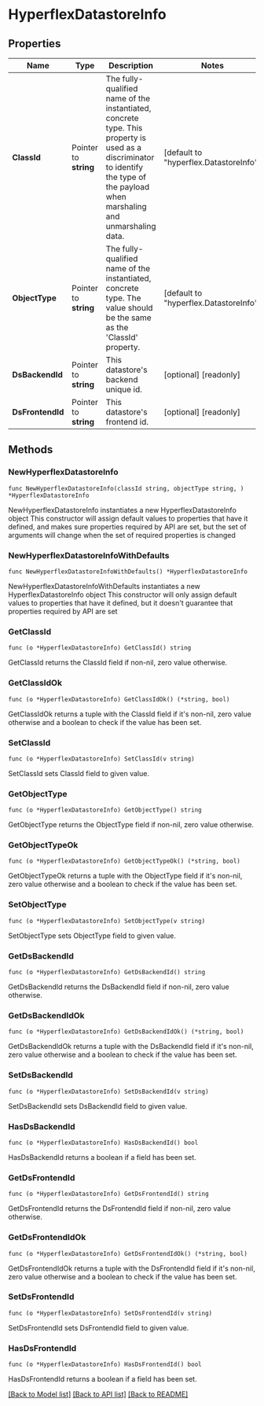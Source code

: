 # HyperflexDatastoreInfo

## Properties

Name | Type | Description | Notes
------------ | ------------- | ------------- | -------------
**ClassId** | Pointer to **string** | The fully-qualified name of the instantiated, concrete type. This property is used as a discriminator to identify the type of the payload when marshaling and unmarshaling data. | [default to "hyperflex.DatastoreInfo"]
**ObjectType** | Pointer to **string** | The fully-qualified name of the instantiated, concrete type. The value should be the same as the &#39;ClassId&#39; property. | [default to "hyperflex.DatastoreInfo"]
**DsBackendId** | Pointer to **string** | This datastore&#39;s backend unique id. | [optional] [readonly] 
**DsFrontendId** | Pointer to **string** | This datastore&#39;s frontend id. | [optional] [readonly] 

## Methods

### NewHyperflexDatastoreInfo

`func NewHyperflexDatastoreInfo(classId string, objectType string, ) *HyperflexDatastoreInfo`

NewHyperflexDatastoreInfo instantiates a new HyperflexDatastoreInfo object
This constructor will assign default values to properties that have it defined,
and makes sure properties required by API are set, but the set of arguments
will change when the set of required properties is changed

### NewHyperflexDatastoreInfoWithDefaults

`func NewHyperflexDatastoreInfoWithDefaults() *HyperflexDatastoreInfo`

NewHyperflexDatastoreInfoWithDefaults instantiates a new HyperflexDatastoreInfo object
This constructor will only assign default values to properties that have it defined,
but it doesn't guarantee that properties required by API are set

### GetClassId

`func (o *HyperflexDatastoreInfo) GetClassId() string`

GetClassId returns the ClassId field if non-nil, zero value otherwise.

### GetClassIdOk

`func (o *HyperflexDatastoreInfo) GetClassIdOk() (*string, bool)`

GetClassIdOk returns a tuple with the ClassId field if it's non-nil, zero value otherwise
and a boolean to check if the value has been set.

### SetClassId

`func (o *HyperflexDatastoreInfo) SetClassId(v string)`

SetClassId sets ClassId field to given value.


### GetObjectType

`func (o *HyperflexDatastoreInfo) GetObjectType() string`

GetObjectType returns the ObjectType field if non-nil, zero value otherwise.

### GetObjectTypeOk

`func (o *HyperflexDatastoreInfo) GetObjectTypeOk() (*string, bool)`

GetObjectTypeOk returns a tuple with the ObjectType field if it's non-nil, zero value otherwise
and a boolean to check if the value has been set.

### SetObjectType

`func (o *HyperflexDatastoreInfo) SetObjectType(v string)`

SetObjectType sets ObjectType field to given value.


### GetDsBackendId

`func (o *HyperflexDatastoreInfo) GetDsBackendId() string`

GetDsBackendId returns the DsBackendId field if non-nil, zero value otherwise.

### GetDsBackendIdOk

`func (o *HyperflexDatastoreInfo) GetDsBackendIdOk() (*string, bool)`

GetDsBackendIdOk returns a tuple with the DsBackendId field if it's non-nil, zero value otherwise
and a boolean to check if the value has been set.

### SetDsBackendId

`func (o *HyperflexDatastoreInfo) SetDsBackendId(v string)`

SetDsBackendId sets DsBackendId field to given value.

### HasDsBackendId

`func (o *HyperflexDatastoreInfo) HasDsBackendId() bool`

HasDsBackendId returns a boolean if a field has been set.

### GetDsFrontendId

`func (o *HyperflexDatastoreInfo) GetDsFrontendId() string`

GetDsFrontendId returns the DsFrontendId field if non-nil, zero value otherwise.

### GetDsFrontendIdOk

`func (o *HyperflexDatastoreInfo) GetDsFrontendIdOk() (*string, bool)`

GetDsFrontendIdOk returns a tuple with the DsFrontendId field if it's non-nil, zero value otherwise
and a boolean to check if the value has been set.

### SetDsFrontendId

`func (o *HyperflexDatastoreInfo) SetDsFrontendId(v string)`

SetDsFrontendId sets DsFrontendId field to given value.

### HasDsFrontendId

`func (o *HyperflexDatastoreInfo) HasDsFrontendId() bool`

HasDsFrontendId returns a boolean if a field has been set.


[[Back to Model list]](../README.md#documentation-for-models) [[Back to API list]](../README.md#documentation-for-api-endpoints) [[Back to README]](../README.md)


